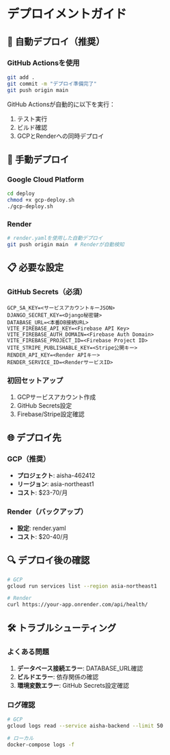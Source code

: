 # デプロイメントガイド

## 🚀 自動デプロイ（推奨）

### GitHub Actionsを使用
```bash
git add .
git commit -m "デプロイ準備完了"
git push origin main
```

GitHub Actionsが自動的に以下を実行：
1. テスト実行
2. ビルド確認  
3. GCPとRenderへの同時デプロイ

## 🔧 手動デプロイ

### Google Cloud Platform
```bash
cd deploy
chmod +x gcp-deploy.sh
./gcp-deploy.sh
```

### Render
```bash
# render.yamlを使用した自動デプロイ
git push origin main  # Renderが自動検知
```

## 📋 必要な設定

### GitHub Secrets（必須）
```
GCP_SA_KEY=<サービスアカウントキーJSON>
DJANGO_SECRET_KEY=<Django秘密鍵>
DATABASE_URL=<本番DB接続URL>
VITE_FIREBASE_API_KEY=<Firebase API Key>
VITE_FIREBASE_AUTH_DOMAIN=<Firebase Auth Domain>
VITE_FIREBASE_PROJECT_ID=<Firebase Project ID>
VITE_STRIPE_PUBLISHABLE_KEY=<Stripe公開キー>
RENDER_API_KEY=<Render APIキー>
RENDER_SERVICE_ID=<RenderサービスID>
```

### 初回セットアップ
1. GCPサービスアカウント作成
2. GitHub Secrets設定
3. Firebase/Stripe設定確認

## 🌐 デプロイ先

### GCP（推奨）
- **プロジェクト**: aisha-462412
- **リージョン**: asia-northeast1
- **コスト**: $23-70/月

### Render（バックアップ）
- **設定**: render.yaml
- **コスト**: $20-40/月

## 🔍 デプロイ後の確認

```bash
# GCP
gcloud run services list --region asia-northeast1

# Render
curl https://your-app.onrender.com/api/health/
```

## 🛠️ トラブルシューティング

### よくある問題
1. **データベース接続エラー**: DATABASE_URL確認
2. **ビルドエラー**: 依存関係の確認
3. **環境変数エラー**: GitHub Secrets設定確認

### ログ確認
```bash
# GCP
gcloud logs read --service aisha-backend --limit 50

# ローカル
docker-compose logs -f
```